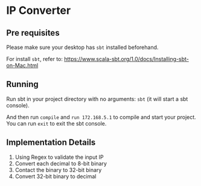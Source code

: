 # IP Converter

## Pre requisites
Please make sure your desktop has `sbt` installed beforehand.

For install `sbt`, refer to: https://www.scala-sbt.org/1.0/docs/Installing-sbt-on-Mac.html

## Running
Run sbt in your project directory with no arguments: `sbt` (it will start a sbt console).

And then run `compile` and `run 172.168.5.1` to compile and start your project.
You can run `exit` to exit the sbt console.

## Implementation Details
1. Using Regex to validate the input IP
2. Convert each decimal to 8-bit binary
3. Contact the binary to 32-bit binary
4. Convert 32-bit binary to decimal
